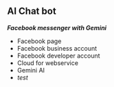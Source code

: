 ## AI Chat bot
***Facebook messenger with Gemini***
* Facebook page
* Facebook business account
* Facebook developer account
* Cloud for webservice
* Gemini AI
* *test*
